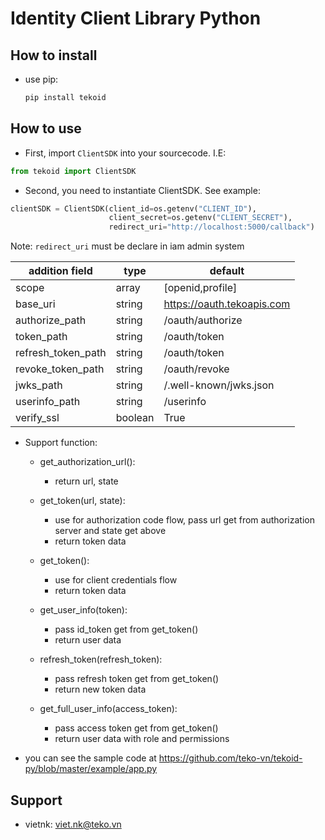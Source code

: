 # Identity Client Library Python

## How to install
- use pip:
    ```py
    pip install tekoid
    ```

## How to use

- First, import `ClientSDK` into your sourcecode. I.E:

```py
from tekoid import ClientSDK
```


- Second, you need to instantiate ClientSDK. See example:

```py
clientSDK = ClientSDK(client_id=os.getenv("CLIENT_ID"),
                      client_secret=os.getenv("CLIENT_SECRET"),
                      redirect_uri="http://localhost:5000/callback")
```

Note: `redirect_uri` must be declare in iam admin system

|addition field    |type   |default                   |                                
|------------------|-------|--------------------------|
|scope             |array  |[openid,profile]          |                                    
|base_uri          |string |https://oauth.tekoapis.com|                                    
|authorize_path    |string |/oauth/authorize          |                                    
|token_path        |string |/oauth/token              |                                    
|refresh_token_path|string |/oauth/token              |                                    
|revoke_token_path |string |/oauth/revoke             |                                    
|jwks_path         |string |/.well-known/jwks.json    |
|userinfo_path     |string |/userinfo                 |                                    
|verify_ssl        |boolean|True                      |                          


- Support function:
    - get_authorization_url():
        - return url, state 
        
    - get_token(url, state): 
        - use for authorization code flow, pass url get from authorization server and state get above
        - return token data 
        
    - get_token(): 
        - use for client credentials flow
        - return token data
        
    - get_user_info(token): 
        - pass id_token get from get_token()
        - return user data
    
    - refresh_token(refresh_token):
        - pass refresh token get from get_token()
        - return new token data

    - get_full_user_info(access_token):
        - pass access token get from get_token()
        - return user data with role and permissions
        
- you can see the sample code at
https://github.com/teko-vn/tekoid-py/blob/master/example/app.py

## Support
- vietnk: viet.nk@teko.vn
